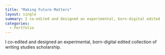 ```yaml
---
title: "Making Future Matters"
layout: single
summary: I co-edited and designed an experimental, born-digital edited collection of writing studies scholarship.
categories:
  - Portfolio
---
```


I co-edited and designed an experimental, born-digital edited collection of writing studies scholarship.
